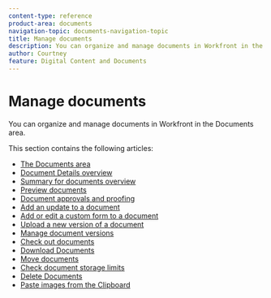 ```yaml
---
content-type: reference
product-area: documents
navigation-topic: documents-navigation-topic
title: Manage documents
description: You can organize and manage documents in Workfront in the Documents area.
author: Courtney
feature: Digital Content and Documents
---
```


# Manage documents

You can organize and manage documents in Workfront in the Documents area.

This section contains the following articles:​

* [The Documents area](../../documents/managing-documents/documents-area.md) 
* [Document Details overview](../../documents/managing-documents/document-details-overview.md) 
* [Summary for documents overview](../../documents/managing-documents/summary-for-documents.md) 
* [Preview documents](../../documents/managing-documents/preview-documents.md) 
* [Document approvals and proofing](../../documents/managing-documents/document-approvals-and-proofing.md) 
* [Add an update to a document](../../documents/managing-documents/add-update-documents.md) 
* [Add or edit a custom form to a document](../../documents/managing-documents/add-custom-form-documents.md) 
* [Upload a new version of a document](../../documents/managing-documents/upload-new-document-version.md) 
* [Manage document versions](../../documents/managing-documents/manage-document-versions.md) 
* [Check out documents](../../documents/managing-documents/check-out-documents.md) 
* [Download Documents](../../documents/managing-documents/download-documents.md) 
* [Move documents](../../documents/managing-documents/move-documents.md) 
* [Check document storage limits](../../documents/managing-documents/check-document-storage.md) 
* [Delete Documents](../../documents/managing-documents/delete-documents.md) 
* [Paste images from the Clipboard](../../documents/managing-documents/paste-image-clipboard.md)

